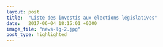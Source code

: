 ```yaml
---
layout: post
title:  "Liste des investis aux élections législatives"
date:   2017-06-04 18:15:01 +0300
image_file: "news-lg-2.jpg"
post_type: highlighted
---
```


